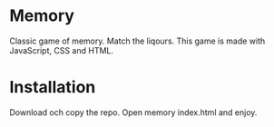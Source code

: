 # Memory
Classic game of memory. Match the liqours.
This game is made with JavaScript, CSS and HTML.

# Installation

Download och copy the repo. Open memory index.html and enjoy.
